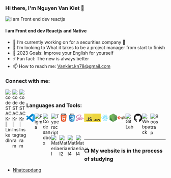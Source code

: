 ### Hi there, I'm Nguyen Van Kiet 👋

![I am Front end dev reactjs](https://lh3.googleusercontent.com/pw/AM-JKLUSMyJRVmTZNIaLdLdcyAUNXoQmohOr0cV5508w_6bcxsfJX5AI3Kn6WS_Bsxo_qRWu3M1TEj_2h9XQW9_wgVvQTyjw8sfWQcIWZ79ML4iTuBO13HzBSumLIBI5Q3SUUFxJEhNa9Hrkk-hCe2nzMFNPCQ=w1920-h744-no?authuser=0)

#### I am Front end dev Reactjs and Native

- 🌱 I’m currently  working on for a securities company 🤣
- 👯 I’m looking to  What it takes to be a project manager from start to finish 
- 🥅 2023 Goals: Improve your English for yourself
- ⚡ Fun fact: The new is always better
- 📫 How to reach me: Vankiet.kn78@gmail.com 

### Connect with me:
[<img align="left" alt="codeSTACKr | LinkedIn" width="22px" src="https://cdn.jsdelivr.net/npm/simple-icons@v3/icons/linkedin.svg" />](https://www.linkedin.com/in/nguy%E1%BB%85n-v%C4%83n-ki%E1%BB%87t-0556041b2/)
[<img align="left" alt="codeSTACKr | Instagram" width="22px" src="https://cdn.jsdelivr.net/npm/simple-icons@v3/icons/instagram.svg" />](https://www.instagram.com/dangcapnhat_/)
[<img align="left" alt="codeSTACKr | Instagram" width="22px" src="https://cdn.jsdelivr.net/npm/simple-icons@v3/icons/facebook.svg" />](https://www.facebook.com/nhatcapdan)

<br />

### Languages and Tools:

<img align="left" alt="Visual Studio Code" width="26px" src="https://raw.githubusercontent.com/github/explore/80688e429a7d4ef2fca1e82350fe8e3517d3494d/topics/visual-studio-code/visual-studio-code.png" />
<img align="left" alt="Figma" width="26px" src="https://img1.pnghut.com/25/14/4/4QABSVSpC8/designer-symbol-user-interface-experience-figma.jpg" />
<img align="left" alt="Code sandbox" width="26px" src="https://www.finsmes.com/wp-content/uploads/2020/10/codesandbox.png" />
<img align="left" alt="Typerscript" width="26px" src="https://pbs.twimg.com/profile_images/1290672565690695681/0G4bie6b_400x400.jpg" />
<img align="left" alt="HTML5" width="26px" src="https://raw.githubusercontent.com/github/explore/80688e429a7d4ef2fca1e82350fe8e3517d3494d/topics/html/html.png" />
<img align="left" alt="CSS3" width="26px" src="https://raw.githubusercontent.com/github/explore/80688e429a7d4ef2fca1e82350fe8e3517d3494d/topics/css/css.png" />
<img align="left" alt="Sass" width="26px" src="https://raw.githubusercontent.com/github/explore/80688e429a7d4ef2fca1e82350fe8e3517d3494d/topics/sass/sass.png" />
<img align="left" alt="JavaScript" width="26px" src="https://raw.githubusercontent.com/github/explore/80688e429a7d4ef2fca1e82350fe8e3517d3494d/topics/javascript/javascript.png" />
<img align="left" alt="Env" width="26px" src="https://raw.githubusercontent.com/motdotla/dotenv/master/dotenv.png" />
<img align="left" alt="React" width="26px" src="https://raw.githubusercontent.com/github/explore/80688e429a7d4ef2fca1e82350fe8e3517d3494d/topics/react/react.png" />
<img align="left" alt="Node.js" width="26px" src="https://raw.githubusercontent.com/github/explore/80688e429a7d4ef2fca1e82350fe8e3517d3494d/topics/nodejs/nodejs.png" />
<img align="left" alt="Git" width="26px" src="https://raw.githubusercontent.com/github/explore/80688e429a7d4ef2fca1e82350fe8e3517d3494d/topics/git/git.png" />
<img align="left" alt="GitLab" width="26px" src="https://gitlab.com/uploads/-/system/group/avatar/6543/logo-extra-whitespace.png" />
<img align="left" alt="GitHub" width="26px" src="https://raw.githubusercontent.com/github/explore/78df643247d429f6cc873026c0622819ad797942/topics/github/github.png" />
<img align="left" alt="Webpack" width="26px" src="https://marlom.dev/images/posts/upgrade-to-react-17-and-webpack-5/header.png" />
<img align="left" alt="Boostrap" width="26px" src="https://getbootstrap.com/docs/4.1/assets/img/bootstrap-stack.png" />
<img align="left" alt="Material" width="26px" src="https://pngimage.net/wp-content/uploads/2019/05/logo-icon-facebook-png-.png" />
<img align="left" alt="Material2" width="26px" src="https://react-query.tanstack.com/_next/static/images/emblem-light-628080660fddb35787ff6c77e97ca43e.svg" />

<br />
<br />

<div>
<img align="left" alt="Material4" width="26px" src="https://img.favpng.com/4/14/19/socket-io-javascript-express-js-react-logo-png-favpng-68mCtc3fMmpFxGyCREqztPjT7.jpg" />
  <img align="left" alt="Material4" width="26px" src="https://me-webdev.com/ProgrammingLanguagesIcons/nextPNG.png" />
  </div>

<br />
<br />

---

### 📺 My website is in the process of studying

<!-- YOUTUBE:START -->
- [Nhatcapdang](https://nhatcapdang.netlify.app/)
<!-- YOUTUBE:END -->

